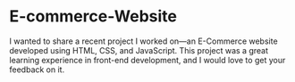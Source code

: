 # E-commerce-Website
I wanted to share a recent project I worked on—an E-Commerce website developed using HTML, CSS, and JavaScript. This project was a great learning experience in front-end development, and I would love to get your feedback on it.
